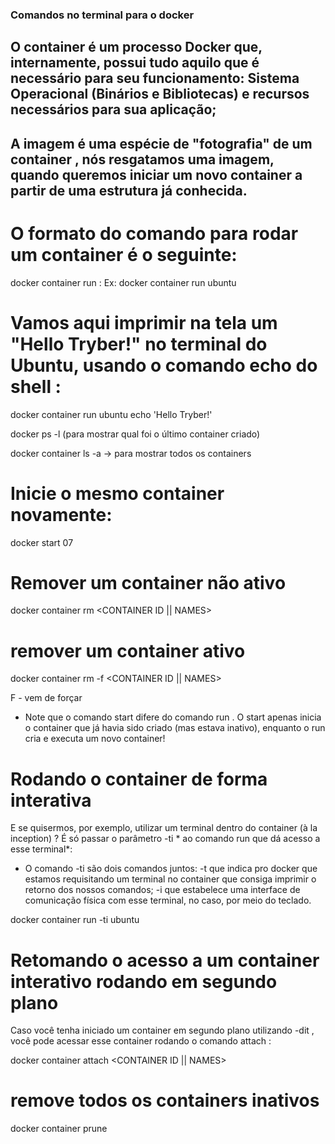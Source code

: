 ### Comandos no terminal para o docker 

## O container é um processo Docker que, internamente, possui tudo aquilo que é necessário para seu funcionamento: Sistema Operacional (Binários e Bibliotecas) e recursos necessários para sua aplicação;

## A imagem é uma espécie de "fotografia" de um container , nós resgatamos uma imagem, quando queremos iniciar um novo container a partir de uma estrutura já conhecida.

# O formato do comando para rodar um container é o seguinte:

docker container run <nome-da-imagem>:<tag>
Ex: docker container run ubuntu

# Vamos aqui imprimir na tela um "Hello Tryber!" no terminal do Ubuntu, usando o comando echo do shell :

docker container run ubuntu echo 'Hello Tryber!'

docker ps -l (para mostrar qual foi o último container criado)

docker container ls -a -> para mostrar todos os containers

# Inicie o mesmo container novamente: 
docker start 07 

# Remover um container não ativo

docker container rm <CONTAINER ID || NAMES>

# remover um container ativo

docker container rm -f <CONTAINER ID || NAMES>

F - vem de forçar

* Note que o comando start difere do comando run . O start apenas inicia o container que já havia sido criado (mas estava inativo), enquanto o run cria e executa um novo container!

# Rodando o container de forma interativa
E se quisermos, por exemplo, utilizar um terminal dentro do container (à la inception) ? É só passar o parâmetro -ti * ao comando run que dá acesso a esse terminal*:
* O comando -ti são dois comandos juntos:
-t que indica pro docker que estamos requisitando um terminal no container que consiga imprimir o retorno dos nossos comandos;
-i que estabelece uma interface de comunicação física com esse terminal, no caso, por meio do teclado.

docker container run -ti ubuntu

# Retomando o acesso a um container interativo rodando em segundo plano
Caso você tenha iniciado um container em segundo plano utilizando -dit , você pode acessar esse container rodando o comando attach :

docker container attach <CONTAINER ID || NAMES>

# remove todos os containers inativos

docker container prune